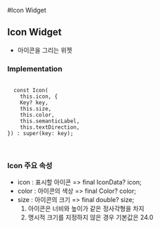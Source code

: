 #Icon Widget

## Icon Widget
  - 아이콘을 그리는 위젯

  ### Implementation
  <pre>
  <code>
  const Icon(
    this.icon, {
    Key? key,
    this.size,
    this.color,
    this.semanticLabel,
    this.textDirection,
}) : super(key: key);
  </code>
  </pre>
  
  ### Icon 주요 속성
  - icon : 표시할 아이콘 => final IconData? icon;
  - color : 아이콘의 색상 => final Color? color;
  - size : 아이콘의 크기 => final double? size;<br>
    1. 아이콘은 너비와 높이가 같은 정사각형을 차지
    2. 명시적 크기를 지정하지 않은 경우 기본값은 24.0
